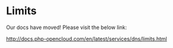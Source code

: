 # Limits

Our docs have moved! Please visit the below link:

http://docs.php-opencloud.com/en/latest/services/dns/limits.html
